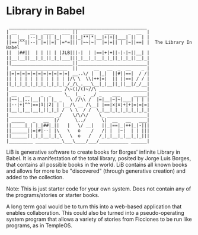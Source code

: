 Library in Babel
================
	
	 ____________________________________________________
	| __     __   ____   ___ ||  ____    ____     _  __  |
	||  |__ |--|_| || |_|   |||_|**|*|__|+|+||___| ||  | | 
	||==|^^||--| |=||=| |=*=||| |~~|~|  |=|=|| | |~||==| |  The Library In Babel
	||  |##||  | | || | |JLB|||-|  | |==|+|+||-|-|~||__| | 
	||__|__||__|_|_||_|_|___|||_|__|_|__|_|_||_|_|_||__|_| 
	||_______________________||__________________________| 
	| _____________________  ||      __   __  _  __    _ |    
	||=|=|=|=|=|=|=|=|=|=|=| __..\/ |  |_|  ||#||==|  / /|    
	|| | | | | | | | | | | |/\ \  \\|++|=|  || ||==| / / |    
	||_|_|_|_|_|_|_|_|_|_|_/_/\_.___\__|_|__||_||__|/_/__|    
	|____________________ /\~()/()~//\ __________________|
	| __   __    _  _     \_  (_ .  _/ _    ___     _____|
	||~~|_|..|__| || |_ _   \ //\\ /  |=|__|~|~|___| | | |
	||--|+|^^|==|1||2| | |__/\ __ /\__| |==|x|x|+|+|=|=|=|
	||__|_|__|__|_||_|_| /  \ \  / /  \_|__|_|_|_|_|_|_|_|
	|_________________ _/    \/\/\/    \_ _______________|
	| _____   _   __  |/      \../      \|  __   __   ___|
	||_____|_| |_|##|_||   |   \/ __|   ||_|==|_|++|_|-|||
	||______||=|#|--| |\   \   o    /   /| |  |~|  | | |||
	||______||_|_|__|_|_\   \  o   /   /_|_|__|_|__|_|_|||
	|_________ __________\___\____/___/___________ ______|	
LiB is generative software to create books for Borges' infinite Library in Babel. It is a manifestation of the total library, posited by Jorge Luis Borges, that contains all possible books in the world. LiB contains all known books and allows for more to be "discovered" (through generative creation) and added to the collection.

Note: This is just starter code for your own system. Does not contain any of the programs/stories or starter books.

A long term goal would be to turn this into a web-based application that enables collaboration. This could also be turned into a pseudo-operating system program that allows a variety of stories from Ficciones to be run like programs, as in TempleOS.

